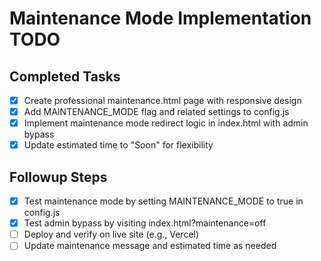 # Maintenance Mode Implementation TODO

## Completed Tasks
- [x] Create professional maintenance.html page with responsive design
- [x] Add MAINTENANCE_MODE flag and related settings to config.js
- [x] Implement maintenance mode redirect logic in index.html with admin bypass
- [x] Update estimated time to "Soon" for flexibility

## Followup Steps
- [x] Test maintenance mode by setting MAINTENANCE_MODE to true in config.js
- [x] Test admin bypass by visiting index.html?maintenance=off
- [ ] Deploy and verify on live site (e.g., Vercel)
- [ ] Update maintenance message and estimated time as needed
